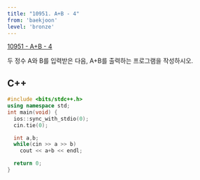 ```yaml
---
title: "10951. A+B - 4"
from: 'baekjoon'
level: 'bronze'
---
```


[10951 - A+B - 4](https://www.acmicpc.net/problem/10951)

두 정수 A와 B를 입력받은 다음, A+B를 출력하는 프로그램을 작성하시오.

## C++

```cpp
#include <bits/stdc++.h> 
using namespace std;
int main(void) {
  ios::sync_with_stdio(0);
  cin.tie(0);

  int a,b;
  while(cin >> a >> b)
    cout << a+b << endl;

  return 0;
}
```